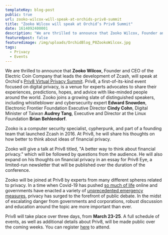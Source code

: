 ```yaml
---
templateKey: blog-post
public: true
url: zooko-wilcox-will-speak-at-orchids-priv8-summit
title: "Zooko Wilcox will speak at Orchid’s Priv8 Summit"
date: 1614092400001
description: "We are thrilled to announce that Zooko Wilcox, Founder and CEO of the Electric Coin Company that leads the development of Zcash, will speak at Orchid’s Priv8 Virtual Privacy Summit."
featuredpost: false
featuredimage: /img/uploads/OrchidBlog_P8ZookoWilcox.jpg
tags:
  - Privacy
  - Events
---
```

We are thrilled to announce that **Zooko Wilcox**, Founder and CEO of the Electric Coin Company that leads the development of Zcash, will speak at Orchid's [Priv8 Virtual Privacy Summit](https://www.orchid.com/priv8/). Priv8, a first-of-its-kind event focused on digital privacy, is a venue for experts advocates to share their experiences, predictions, hopes, and advice with like-minded people around the world. Zooko joins a growing slate of distinguished speakers, including whistleblower and cybersecurity expert **Edward Snowden**, Electronic Frontier Foundation Executive Director **Cindy Cohn**, Digital Minister of Taiwan **Audrey Tang**, Executive and Director at the Linux Foundation **Brian Behlendorf**.

Zooko is a computer security specialist, cypherpunk, and part of a founding team that launched Zcash in 2016. At Priv8, he will share his thoughts on how better to think about ideas of financial privacy.

Zooko will give a talk at Priv8 titled, "A better way to think about financial privacy." which will be followed by questions from the audience. He will also expand on his thoughts on financial privacy in an essay for Priv8 Eye, a limited-run newsletter that will be published over the duration of the conference.

Zooko will be joined at Priv8 by experts from many different spheres related to privacy. In a time when Covid-19 has pushed [so much of life](/tips-for-protecting-your-privacy-while-working-from-home/) online and governments have enacted a variety of [unprecedented emergency measures](/defending-freedom-in-the-time-of-coronavirus/), privacy has surged to the forefront of public debate. In the midst of escalating danger from governments and corporations, robust discussion and education around the topic are more important than ever.

Priv8 will take place over three days, from **March 23-25**. A full schedule of events, as well as additional details about Priv8, will be made public over the coming weeks. You can register [here](https://www.orchid.com/priv8) to attend.